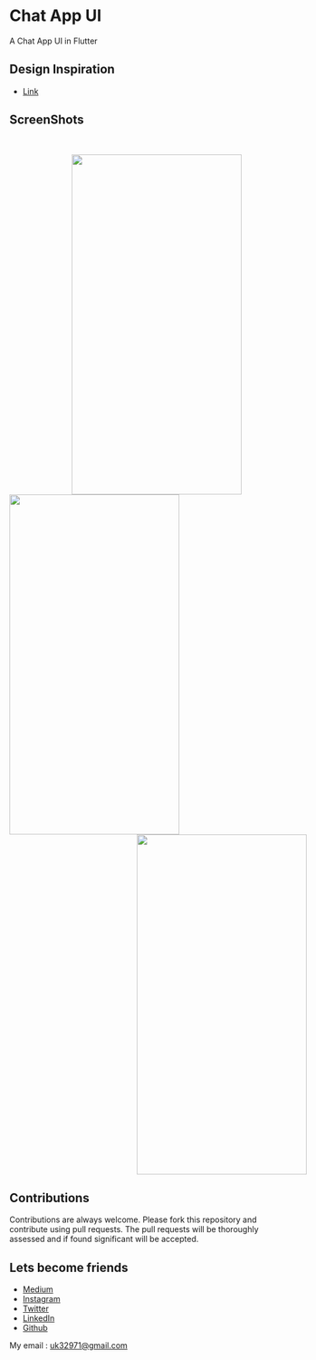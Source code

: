 # Chat App UI
 A Chat App UI in Flutter
 
## Design Inspiration
- [Link](https://www.instagram.com/p/B5n7bQJgUsO/)

## ScreenShots

<br>

<img height=600 width=300 src="https://github.com/usman18/Flutter-UI-Kit/blob/master/%237_chat_app_ui/Screenshots/chat_app1.jpg" hspace=110/><img height=600 width=300 src="https://github.com/usman18/Flutter-UI-Kit/blob/master/%237_chat_app_ui/Screenshots/chat_app2.jpg"
/><img height=600 width=300 src="https://github.com/usman18/Flutter-UI-Kit/blob/master/%237_chat_app_ui/Screenshots/chat_app3.jpg" hspace=225/>
 
 
## Contributions
Contributions are always welcome. Please fork this repository and contribute using pull requests. The pull requests will be thoroughly assessed and if found significant will be accepted.

## Lets become friends
- [Medium](https://medium.com/@usman18)
- [Instagram](https://www.instagram.com/usman__khan18)
- [Twitter](https://www.twitter.com/khan_usman_18)
- [LinkedIn](https://www.linkedin.com/in/usman-khan-7b04b1138)
- [Github](https://github.com/usman18)

My email : uk32971@gmail.com
